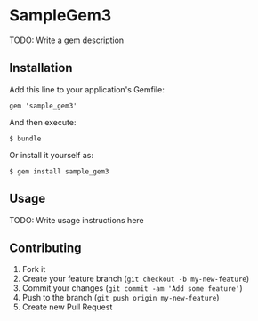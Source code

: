 # SampleGem3

TODO: Write a gem description

## Installation

Add this line to your application's Gemfile:

    gem 'sample_gem3'

And then execute:

    $ bundle

Or install it yourself as:

    $ gem install sample_gem3

## Usage

TODO: Write usage instructions here

## Contributing

1. Fork it
2. Create your feature branch (`git checkout -b my-new-feature`)
3. Commit your changes (`git commit -am 'Add some feature'`)
4. Push to the branch (`git push origin my-new-feature`)
5. Create new Pull Request
